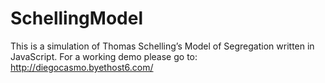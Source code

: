 SchellingModel
==============
This is a simulation of Thomas Schelling’s Model of Segregation written in JavaScript. For a working 
demo please go to: http://diegocasmo.byethost6.com/
